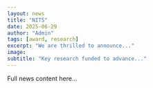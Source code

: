 ```yaml
---
layout: news
title: "NITS"
date: 2025-06-29
author: "Admin"
tags: [award, research]
excerpt: "We are thrilled to announce..."
image: 
subtitle: "Key research funded to advance..."
---
```

Full news content here...
